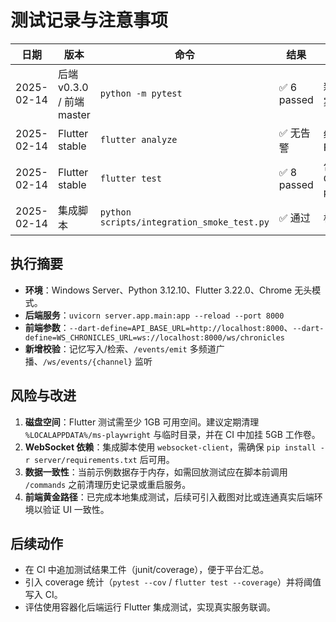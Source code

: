 # 测试记录与注意事项

| 日期 | 版本 | 命令 | 结果 | 备注 |
| --- | --- | --- | --- | --- |
| 2025-02-14 | 后端 v0.3.0 / 前端 master | `python -m pytest` | ✅ 6 passed | 新增记忆/事件接口测试，覆盖健康检查、档案、指令、WS 推送 |
| 2025-02-14 | Flutter stable | `flutter analyze` | ✅ 无告警 | 统一 package 导入、CardTheme API 兼容 Flutter 3.22 |
| 2025-02-14 | Flutter stable | `flutter test` | ✅ 8 passed | 包含黄金路径用例；首次运行需清理 `C:\Users\Administrator\AppData\Local\ms-playwright` 释放磁盘 |
| 2025-02-14 | 集成脚本 | `python scripts/integration_smoke_test.py` | ✅ 通过 | 校验档案/记忆/指令历史/日志推送/多频道广播 |

## 执行摘要
- **环境**：Windows Server、Python 3.12.10、Flutter 3.22.0、Chrome 无头模式。
- **后端服务**：`uvicorn server.app.main:app --reload --port 8000`
- **前端参数**：`--dart-define=API_BASE_URL=http://localhost:8000`、`--dart-define=WS_CHRONICLES_URL=ws://localhost:8000/ws/chronicles`
- **新增校验**：记忆写入/检索、`/events/emit` 多频道广播、`/ws/events/{channel}` 监听

## 风险与改进
1. **磁盘空间**：Flutter 测试需至少 1GB 可用空间。建议定期清理 `%LOCALAPPDATA%/ms-playwright` 与临时目录，并在 CI 中加挂 5GB 工作卷。
2. **WebSocket 依赖**：集成脚本使用 `websocket-client`，需确保 `pip install -r server/requirements.txt` 后可用。
3. **数据一致性**：当前示例数据存于内存，如需回放测试应在脚本前调用 `/commands` 之前清理历史记录或重启服务。
4. **前端黄金路径**：已完成本地集成测试，后续可引入截图对比或连通真实后端环境以验证 UI 一致性。

## 后续动作
- 在 CI 中追加测试结果工件（junit/coverage），便于平台汇总。
- 引入 coverage 统计（`pytest --cov` / `flutter test --coverage`）并将阈值写入 CI。
- 评估使用容器化后端运行 Flutter 集成测试，实现真实服务联调。
